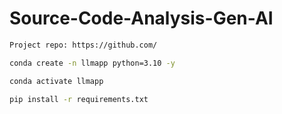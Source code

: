 # Source-Code-Analysis-Gen-AI

```bash
Project repo: https://github.com/
```

```bash
conda create -n llmapp python=3.10 -y
```

```bash
conda activate llmapp
```

```bash
pip install -r requirements.txt
```
